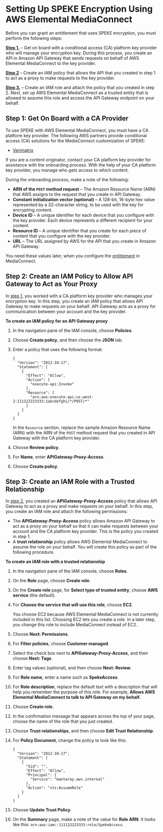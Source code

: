 # Setting Up SPEKE Encryption Using AWS Elemental MediaConnect<a name="encryption-speke-set-up"></a>

Before you can grant an entitlement that uses SPEKE encryption, you must perform the following steps:

**[Step 1\.](#encryption-speke-set-up-on-board-key-provider)** – Get on board with a conditional access \(CA\) platform key provider who will manage your encryption key\. During this process, you create an API in Amazon API Gateway that sends requests on behalf of AWS Elemental MediaConnect to the key provider\. 

**[Step 2](#encryption-speke-set-up-create-iam-policy)** – Create an IAM policy that allows the API that you created in step 1 to act as a proxy to make requests to the key provider\.

**[Step 3\.](#encryption-speke-set-up-create-iam-role)** – Create an IAM role and attach the policy that you created in step 2\. Next, set up AWS Elemental MediaConnect as a trusted entity that is allowed to assume this role and access the API Gateway endpoint on your behalf\.

## Step 1: Get On Board with a CA Provider<a name="encryption-speke-set-up-on-board-key-provider"></a>

To use SPEKE with AWS Elemental MediaConnect, you must have a CA platform key provider\. The following AWS partners provide conditional access \(CA\) solutions for the MediaConnect customization of SPEKE:
+ [Verimatrix](https://aws.amazon.com/partners/find/partnerdetails/?n=Verimatrix&id=001E000000be2SEIAY)

If you are a content originator, contact your CA platform key provider for assistance with the onboarding process\. With the help of your CA platform key provider, you manage who gets access to which content\. 

During the onboarding process, make a note of the following:
+ **ARN of the `POST` method request** – The Amazon Resource Name \(ARN\) that AWS assigns to the request that you create in API Gateway\.
+ **Constant initialization vector \(optional\)** – A 128\-bit, 16\-byte hex value represented by a 32\-character string, to be used with the key for encrypting content\.
+ **Device ID** – A unique identifier for each device that you configure with the key provider\. Each device represents a different recipient for your content\.
+ **Resource ID** – A unique identifier that you create for each piece of content that you configure with the key provider\.
+ **URL** – The URL assigned by AWS for the API that you create in Amazon API Gateway\.

You need these values later, when you configure the [entitlement](entitlements-grant.md) in MediaConnect\. 

## Step 2: Create an IAM Policy to Allow API Gateway to Act as Your Proxy<a name="encryption-speke-set-up-create-iam-policy"></a>

In [step 1](#encryption-speke-set-up-on-board-key-provider), you worked with a CA platform key provider who manages your encryption key\. In this step, you create an IAM policy that allows API Gateway to make requests on your behalf\. API Gateway acts as a proxy for communication between your account and the key provider\. 

**To create an IAM policy for an API Gateway proxy**

1. In the navigation pane of the IAM console, choose **Policies**\.

1. Choose **Create policy**, and then choose the **JSON** tab\.

1. Enter a policy that uses the following format:

   ```
   {
     "Version": "2012-10-17",
     "Statement": [
       {
         "Effect": "Allow",
         "Action": [
           "execute-api:Invoke"
         ],
         "Resource": [
           "arn:aws:execute-api:us-west-2:111122223333:1abcdefghi/*/POST/*"
         ]
       }
     ]
   }
   ```

   In the `Resource` section, replace the sample Amazon Resource Name \(ARN\) with the ARN of the `POST` method request that you created in API Gateway with the CA platform key provider\.

1. Choose **Review policy**\.

1. For **Name**, enter **APIGateway\-Proxy\-Access**\.

1. Choose **Create policy**\.

## Step 3: Create an IAM Role with a Trusted Relationship<a name="encryption-speke-set-up-create-iam-role"></a>

In [step 2](#encryption-speke-set-up-create-iam-policy), you created an **APIGateway\-Proxy\-Access** policy that allows API Gateway to act as a proxy and make requests on your behalf\. In this step, you create an IAM role and attach the following permissions: 
+ The **APIGateway\-Proxy\-Access** policy allows Amazon API Gateway to act as a proxy on your behalf so that it can make requests between your account and the CA platform key provider\. This is the policy you created in step 1\.
+ A **trust relationship** policy allows AWS Elemental MediaConnect to assume the role on your behalf\. You will create this policy as part of the following procedure\.

**To create an IAM role with a trusted relationship**

1. In the navigation pane of the IAM console, choose **Roles**\.

1. On the **Role** page, choose **Create role**\. 

1. On the **Create role** page, for **Select type of trusted entity**, choose **AWS service** \(the default\)\.

1. For **Choose the service that will use this role**, choose **EC2**\. 

   You choose EC2 because AWS Elemental MediaConnect is not currently included in this list\. Choosing EC2 lets you create a role\. In a later step, you change this role to include MediaConnect instead of EC2\.

1. Choose **Next: Permissions**\.

1. For **Filter policies**, choose **Customer managed**\.

1. Select the check box next to **APIGateway\-Proxy\-Access**, and then choose **Next: Tags**\.

1. Enter tag values \(optional\), and then choose **Next: Review**\.

1. For **Role name**, enter a name such as **SpekeAccess**\.

1. For **Role description**, replace the default text with a description that will help you remember the purpose of this role\. For example, **Allows AWS Elemental MediaConnect to talk to API Gateway on my behalf\.**

1. Choose **Create role**\.

1. In the confirmation message that appears across the top of your page, choose the name of the role that you just created\.

1. Choose **Trust relationships**, and then choose **Edit Trust Relationship**\.

1. For **Policy Document**, change the policy to look like this: 

   ```
   {
     "Version": "2012-10-17",
     "Statement": [
       {
         "Sid": "",
         "Effect": "Allow",
         "Principal": {
           "Service": "mantaray.aws.internal"
         },
         "Action": "sts:AssumeRole"
       }
     ]
   }
   ```

1. Choose **Update Trust Policy**\.

1. On the **Summary** page, make a note of the value for **Role ARN**\. It looks like this: `arn:aws:iam::111122223333:role/SpekeAccess`\.